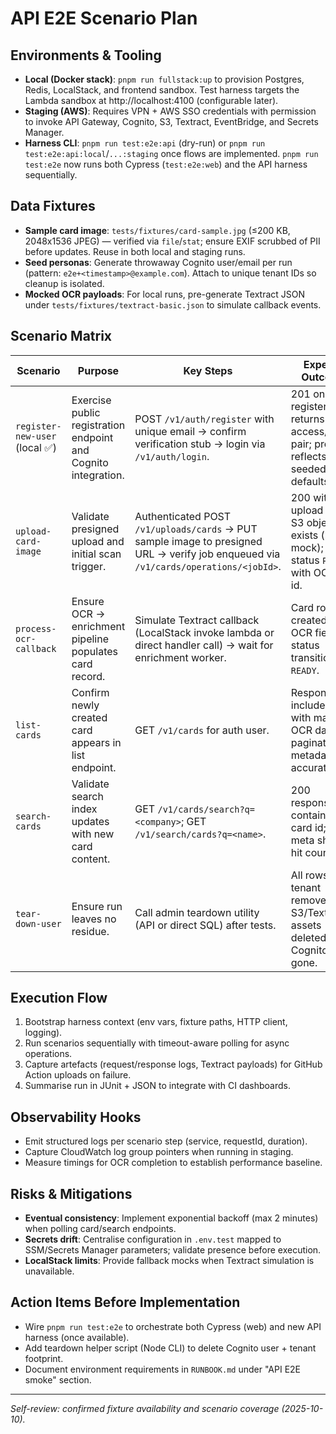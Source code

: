 # API E2E Scenario Plan

## Environments & Tooling
- **Local (Docker stack)**: `pnpm run fullstack:up` to provision Postgres, Redis, LocalStack, and frontend sandbox. Test harness targets the Lambda sandbox at http://localhost:4100 (configurable later).
- **Staging (AWS)**: Requires VPN + AWS SSO credentials with permission to invoke API Gateway, Cognito, S3, Textract, EventBridge, and Secrets Manager.
- **Harness CLI**: `pnpm run test:e2e:api` (dry-run) or `pnpm run test:e2e:api:local`/`...:staging` once flows are implemented. `pnpm run test:e2e` now runs both Cypress (`test:e2e:web`) and the API harness sequentially.

## Data Fixtures
- **Sample card image**: `tests/fixtures/card-sample.jpg` (≤200 KB, 2048x1536 JPEG) — verified via `file`/`stat`; ensure EXIF scrubbed of PII before updates. Reuse in both local and staging runs.
- **Seed personas**: Generate throwaway Cognito user/email per run (pattern: `e2e+<timestamp>@example.com`). Attach to unique tenant IDs so cleanup is isolated.
- **Mocked OCR payloads**: For local runs, pre-generate Textract JSON under `tests/fixtures/textract-basic.json` to simulate callback events.

## Scenario Matrix

| Scenario | Purpose | Key Steps | Expected Outcomes | Dependencies | Cleanup |
| --- | --- | --- | --- | --- | --- |
| `register-new-user` (local ✅) | Exercise public registration endpoint and Cognito integration. | POST `/v1/auth/register` with unique email → confirm verification stub → login via `/v1/auth/login`. | 201 on register; login returns access/refresh pair; profile reflects seeded defaults. | Cognito user pool (local mock/staging pool); email verification bypass toggle. | Delete Cognito user; remove tenant rows (`auth.users`, `cards.tenants`). |
| `upload-card-image` | Validate presigned upload and initial scan trigger. | Authenticated POST `/v1/uploads/cards` → PUT sample image to presigned URL → verify job enqueued via `/v1/cards/operations/<jobId>`. | 200 with upload URL; S3 object exists (local mock); job status `PENDING` with OCR job id. | S3 bucket (local mock/staging); EventBridge rule or SQS queue. | Delete S3 object; remove upload metadata rows. |
| `process-ocr-callback` | Ensure OCR → enrichment pipeline populates card record. | Simulate Textract callback (LocalStack invoke lambda or direct handler call) → wait for enrichment worker. | Card row created with OCR fields; status transitions to `READY`. | LocalStack Textract stub; enrichment lambda queue. | Purge queue messages; delete Textract artefacts. |
| `list-cards` | Confirm newly created card appears in list endpoint. | GET `/v1/cards` for auth user. | Response includes card with matching OCR data; pagination metadata accurate. | Previous scenarios to create card. | None beyond global cleanup. |
| `search-cards` | Validate search index updates with new card content. | GET `/v1/cards/search?q=<company>`; GET `/v1/search/cards?q=<name>`. | 200 responses containing card id; search meta shows hit count ≥1. | Search service indexer; eventual consistency window (poll with backoff). | Delete search index entries if API supports; otherwise wait for DB cleanup job. |
| `tear-down-user` | Ensure run leaves no residue. | Call admin teardown utility (API or direct SQL) after tests. | All rows for tenant removed; S3/Textract assets deleted; Cognito user gone. | Access to teardown endpoint or DB credentials. | n/a |

## Execution Flow
1. Bootstrap harness context (env vars, fixture paths, HTTP client, logging).
2. Run scenarios sequentially with timeout-aware polling for async operations.
3. Capture artefacts (request/response logs, Textract payloads) for GitHub Action uploads on failure.
4. Summarise run in JUnit + JSON to integrate with CI dashboards.

## Observability Hooks
- Emit structured logs per scenario step (service, requestId, duration).
- Capture CloudWatch log group pointers when running in staging.
- Measure timings for OCR completion to establish performance baseline.

## Risks & Mitigations
- **Eventual consistency**: Implement exponential backoff (max 2 minutes) when polling card/search endpoints.
- **Secrets drift**: Centralise configuration in `.env.test` mapped to SSM/Secrets Manager parameters; validate presence before execution.
- **LocalStack limits**: Provide fallback mocks when Textract simulation is unavailable.

## Action Items Before Implementation
- Wire `pnpm run test:e2e` to orchestrate both Cypress (web) and new API harness (once available).
- Add teardown helper script (Node CLI) to delete Cognito user + tenant footprint.
- Document environment requirements in `RUNBOOK.md` under "API E2E smoke" section.

---

_Self-review: confirmed fixture availability and scenario coverage (2025-10-10)._ 
